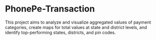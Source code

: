 # PhonePe-Transaction
This project aims to analyze and visualize aggregated values of payment categories, create maps for total values at state and district levels, and identify top-performing states, districts, and pin codes.
